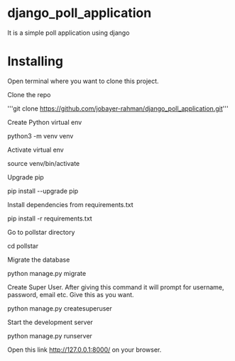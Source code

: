# django_poll_application

It is a simple poll application using django

# Installing

Open terminal where you want to clone this project.

Clone the repo

'''git clone https://github.com/jobayer-rahman/django_poll_application.git'''

Create Python virtual env

python3 -m venv venv

Activate virtual env

source venv/bin/activate

Upgrade pip

pip install --upgrade pip

Install dependencies from requirements.txt

pip install -r requirements.txt

Go to pollstar directory

cd pollstar

Migrate the database

python manage.py migrate

Create Super User. After giving this command it will prompt for username, password, email etc. Give this as you want.

python manage.py createsuperuser

Start the development server

python manage.py runserver

Open this link http://127.0.0.1:8000/ on your browser. 
